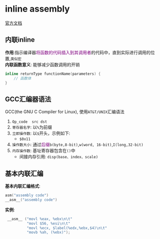 # inline assembly
[官方文档](https://www.ibiblio.org/gferg/ldp/GCC-Inline-Assembly-HOWTO.html)  
## 内联inline
**作用**:指示编译器<font color=purple>将函数的代码插入到其调用者</font>的代码中，直到实际进行调用的位置,`类似宏`  
**内联函数意义**: 能够减少函数调用的开销  
```c
inline returnType functionName(parameters) {
    // 函数体
}
```

## GCC汇编器语法
GCC(the GNU C Compiler for Linux), 使用`AT&T/UNIX`汇编语法  
1. `Op_code  src dst`  
2. `寄存器名字`: 以`%`为前缀  
3. `立即操作数`: 以`$`开头，示例如下:  
   - `$0x11`  
4. `操作数大小`: 通过<font color=purple>后缀</font>`b(byte,8-bit)`,`w(word, 16-bit)`,`I(long,32-bit)`    
5. `内存操作数`: 基址寄存器包含在`()`中  
   - 间接内存引用: `disp(base、index、scale)`  

## 基本内联汇编
**基本内联汇编格式**:  
```c
asm("assembly code")  
__asm__("assembly code")  
```
**实例**:  
```c
 __asm__ ("movl %eax, %ebx\n\t"
          "movl $56, %esi\n\t"
          "movl %ecx, $label(%edx,%ebx,$4)\n\t"
          "movb %ah, (%ebx)");
```

